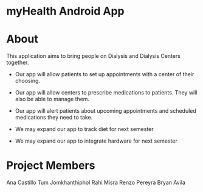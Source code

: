 # myHealth Android App

# About

This application aims to bring people on Dialysis and Dialysis Centers together. 
- Our app will allow patients to set up appointments with a center of their choosing.
- Our app will allow centers to prescribe medications to patients. They will also be able to manage them.
- Our app will alert patients about upcoming appointments and scheduled medications they need to take.

- We may expand our app to track diet for next semester
- We may expand our app to integrate hardware for next semester 

# Project Members

Ana Castillo 
Tum Jomkhanthiphol 
Rahi Misra 
Renzo Pereyra 
Bryan Avila 
